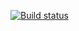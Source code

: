 [![Build status](https://ci.appveyor.com/api/projects/status/ba6sbmqw15j9w2jo?svg=true)](https://ci.appveyor.com/project/Cha1nheart/patterns-2)